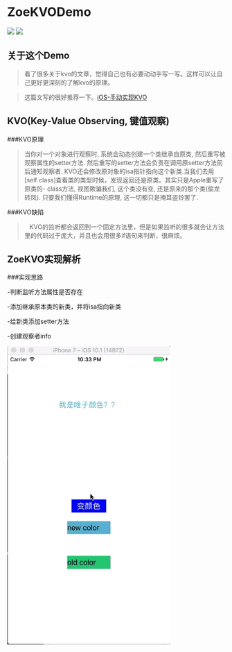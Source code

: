 # ZoeKVODemo
![](https://img.shields.io/badge/Title-ZoeKVODemo-ff69b4.svg)
![](https://img.shields.io/badge/Author-zoe-0f69b4.svg)
## 关于这个Demo
> 看了很多关于kvo的文章，觉得自己也有必要动动手写一写。这样可以让自己更好更深刻的了解kvo的原理。

> 这篇文写的很好推荐一下。[iOS-手动实现KVO](http://www.jianshu.com/p/bf053a28accb)


## KVO(Key-Value Observing, 键值观察)
###KVO原理
>    当你对一个对象进行观察时, 系统会动态创建一个类继承自原类, 然后重写被观察属性的setter方法. 然后重写的setter方法会负责在调用原setter方法前后通知观察者. KVO还会修改原对象的isa指针指向这个新类.当我们去用[self class]查看类的类型时候，发现返回还是原类。其实只是Apple重写了原类的- class方法, 视图欺骗我们, 这个类没有变, 还是原来的那个类(偷龙转凤). 只要我们懂得Runtime的原理, 这一切都只是掩耳盗铃罢了.


###KVO缺陷
>    KVO的监听都会返回到一个固定方法里，但是如果监听的很多就会让方法里的代码过于庞大，并且也会用很多if语句来判断，很麻烦。


## ZoeKVO实现解析


###实现思路


-判断监听方法属性是否存在


-添加继承原本类的新类，并将isa指向新类


-给新类添加setter方法


-创建观察者info

![](https://github.com/zzzzzzzzzzzzzoe/ZoeKVODemo/blob/master/gifFile/kvo.gif)

